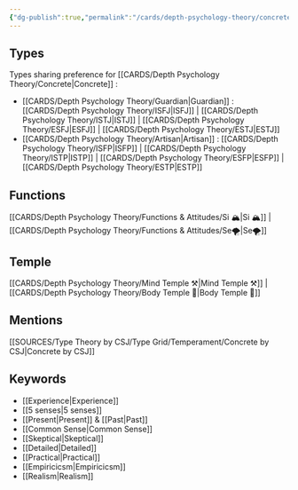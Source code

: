 ```yaml
---
{"dg-publish":true,"permalink":"/cards/depth-psychology-theory/concrete/","noteIcon":"","created":"2023-01-01T13:12:17.828+01:00","updated":"2023-04-18T10:39:54.136+02:00"}
---
```



## Types 
Types sharing preference for [[CARDS/Depth Psychology Theory/Concrete\|Concrete]] : 
- [[CARDS/Depth Psychology Theory/Guardian\|Guardian]] : [[CARDS/Depth Psychology Theory/ISFJ\|ISFJ]] | [[CARDS/Depth Psychology Theory/ISTJ\|ISTJ]] | [[CARDS/Depth Psychology Theory/ESFJ\|ESFJ]] | [[CARDS/Depth Psychology Theory/ESTJ\|ESTJ]]
- [[CARDS/Depth Psychology Theory/Artisan\|Artisan]] : [[CARDS/Depth Psychology Theory/ISFP\|ISFP]] | [[CARDS/Depth Psychology Theory/ISTP\|ISTP]] | [[CARDS/Depth Psychology Theory/ESFP\|ESFP]] | [[CARDS/Depth Psychology Theory/ESTP\|ESTP]]

## Functions 
[[CARDS/Depth Psychology Theory/Functions & Attitudes/Si 🏔️\|Si 🏔️]] | [[CARDS/Depth Psychology Theory/Functions & Attitudes/Se🌪️\|Se🌪️]] 

## Temple
[[CARDS/Depth Psychology Theory/Mind Temple ⚒️\|Mind Temple ⚒️]] | [[CARDS/Depth Psychology Theory/Body Temple 🌳\|Body Temple 🌳]]

## Mentions
[[SOURCES/Type Theory by CSJ/Type Grid/Temperament/Concrete by CSJ\|Concrete by CSJ]]

## Keywords 
- [[Experience\|Experience]]
- [[5 senses\|5 senses]]
- [[Present\|Present]] & [[Past\|Past]]
- [[Common Sense\|Common Sense]]
- [[Skeptical\|Skeptical]]
- [[Detailed\|Detailed]]
- [[Practical\|Practical]]
- [[Empiricicsm\|Empiricicsm]]
- [[Realism\|Realism]] 


